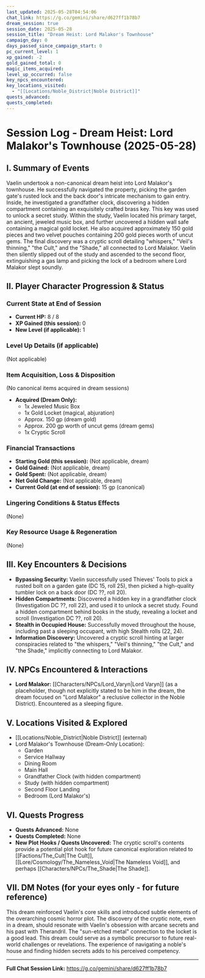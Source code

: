 ```yaml
---
last_updated: 2025-05-28T04:54:06
chat_link: https://g.co/gemini/share/d627ff1b78b7
dream_session: true
session_date: 2025-05-28
session_title: "Dream Heist: Lord Malakor's Townhouse"
campaign_day: 0
days_passed_since_campaign_start: 0
pc_current_level: 1
xp_gained: -2
gold_gained_total: 0
magic_items_acquired: 
level_up_occurred: false
key_npcs_encountered: 
key_locations_visited:
  - "[[Locations/Noble_District|Noble District]]"
quests_advanced: 
quests_completed:
---
```


# Session Log - Dream Heist: Lord Malakor's Townhouse (2025-05-28)

## I. Summary of Events

Vaelin undertook a non-canonical dream heist into Lord Malakor's townhouse. He successfully navigated the property, picking the garden gate's rusted lock and the back door's intricate mechanism to gain entry. Inside, he investigated a grandfather clock, discovering a hidden compartment containing an exquisitely crafted brass key. This key was used to unlock a secret study. Within the study, Vaelin located his primary target, an ancient, jeweled music box, and further uncovered a hidden wall safe containing a magical gold locket. He also acquired approximately 150 gold pieces and two velvet pouches containing 200 gold pieces worth of uncut gems. The final discovery was a cryptic scroll detailing "whispers," "Veil's thinning," "the Cult," and the "Shade," all connected to Lord Malakor. Vaelin then silently slipped out of the study and ascended to the second floor, extinguishing a gas lamp and picking the lock of a bedroom where Lord Malakor slept soundly.

## II. Player Character Progression & Status

### Current State at End of Session
* **Current HP:** 8 / 8
* **XP Gained (this session):** 0
* **New Level (if applicable):** 1

### Level Up Details (if applicable)
(Not applicable)

### Item Acquisition, Loss & Disposition
(No canonical items acquired in dream sessions)
* **Acquired (Dream Only):**
    * 1x Jeweled Music Box
    * 1x Gold Locket (magical, abjuration)
    * Approx. 150 gp (dream gold)
    * Approx. 200 gp worth of uncut gems (dream gems)
    * 1x Cryptic Scroll

### Financial Transactions
* **Starting Gold (this session):** (Not applicable, dream)
* **Gold Gained:** (Not applicable, dream)
* **Gold Spent:** (Not applicable, dream)
* **Net Gold Change:** (Not applicable, dream)
* **Current Gold (at end of session):** 15 gp (canonical)

### Lingering Conditions & Status Effects
(None)

### Key Resource Usage & Regeneration
(None)


## III. Key Encounters & Decisions

* **Bypassing Security:** Vaelin successfully used Thieves' Tools to pick a rusted bolt on a garden gate (DC 15, roll 25), then picked a high-quality tumbler lock on a back door (DC ??, roll 20).
* **Hidden Compartments:** Discovered a hidden key in a grandfather clock (Investigation DC ??, roll 22), and used it to unlock a secret study. Found a hidden compartment behind books in the study, revealing a locket and scroll (Investigation DC ??, roll 20).
* **Stealth in Occupied House:** Successfully moved throughout the house, including past a sleeping occupant, with high Stealth rolls (22, 24).
* **Information Discovery:** Uncovered a cryptic scroll hinting at larger conspiracies related to "the whispers," "Veil's thinning," "the Cult," and "the Shade," implicitly connecting to Lord Malakor.

## IV. NPCs Encountered & Interactions

* **Lord Malakor:** [[Characters/NPCs/Lord_Varyn\|Lord Varyn]] (as a placeholder, though not explicitly stated to be him in the dream, the dream focused on "Lord Malakor" a reclusive collector in the Noble District). Encountered as a sleeping figure.

## V. Locations Visited & Explored

* [[Locations/Noble_District\|Noble District]] (external)
* Lord Malakor's Townhouse (Dream-Only Location):
    * Garden
    * Service Hallway
    * Dining Room
    * Main Hall
    * Grandfather Clock (with hidden compartment)
    * Study (with hidden compartment)
    * Second Floor Landing
    * Bedroom (Lord Malakor's)

## VI. Quests Progress

* **Quests Advanced:** None
* **Quests Completed:** None
* **New Plot Hooks / Quests Uncovered:** The cryptic scroll's contents provide a potential plot hook for future canonical exploration related to [[Factions/The_Cult\|The Cult]], [[Lore/Cosmology/The_Nameless_Void\|The Nameless Void]], and perhaps [[Characters/NPCs/The_Shade\|The Shade]].

## VII. DM Notes (for your eyes only - for future reference)

This dream reinforced Vaelin's core skills and introduced subtle elements of the overarching cosmic horror plot. The discovery of the cryptic note, even in a dream, should resonate with Vaelin's obsession with arcane secrets and his past with Therandril. The "sun-etched metal" connection to the locket is a good lead. This dream could serve as a symbolic precursor to future real-world challenges or revelations. The experience of navigating a noble's house and finding hidden secrets adds to his perceived competency.

---
**Full Chat Session Link:** https://g.co/gemini/share/d627ff1b78b7
